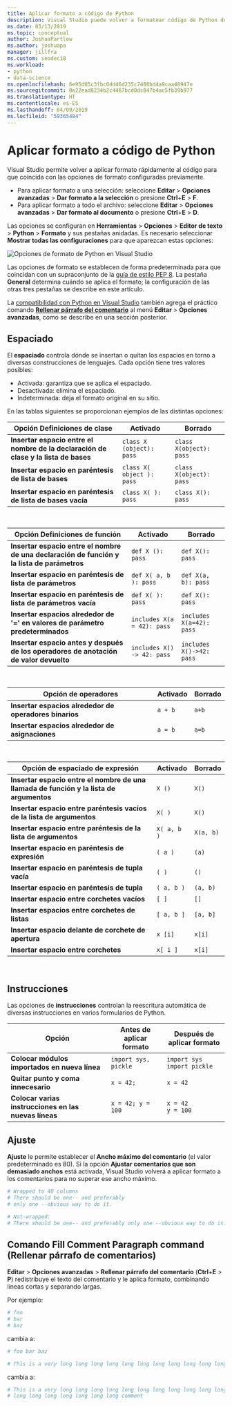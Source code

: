 ```yaml
---
title: Aplicar formato a código de Python
description: Visual Studio puede volver a formatear código de Python de forma automática incluidos los comentarios, las instrucciones, el ajuste y el espaciado.
ms.date: 03/13/2019
ms.topic: conceptual
author: JoshuaPartlow
ms.author: joshuapa
manager: jillfra
ms.custom: seodec18
ms.workload:
- python
- data-science
ms.openlocfilehash: 6e95d05c3fbc0dd46d235c7480bd4a9caa48947e
ms.sourcegitcommit: 0e22ead8234b2c4467bcd0dc047b4ac5fb39b977
ms.translationtype: HT
ms.contentlocale: es-ES
ms.lasthandoff: 04/09/2019
ms.locfileid: "59365484"
---
```

# <a name="format-python-code"></a>Aplicar formato a código de Python

Visual Studio permite volver a aplicar formato rápidamente al código para que coincida con las opciones de formato configuradas previamente.

- Para aplicar formato a una selección: seleccione **Editar** > **Opciones avanzadas** > **Dar formato a la selección** o presione **Ctrl**+**E** > **F**.
- Para aplicar formato a todo el archivo: seleccione **Editar** > **Opciones avanzadas** > **Dar formato al documento** o presione **Ctrl**+**E** > **D**.

Las opciones se configuran en **Herramientas** > **Opciones** > **Editor de texto** > **Python** > **Formato** y sus pestañas anidadas. Es necesario seleccionar **Mostrar todas las configuraciones** para que aparezcan estas opciones:

![Opciones de formato de Python en Visual Studio](media/options-editor-formatting.png)

Las opciones de formato se establecen de forma predeterminada para que coincidan con un supraconjunto de la [guía de estilo PEP 8](https://www.python.org/dev/peps/pep-0008/). La pestaña **General** determina cuándo se aplica el formato; la configuración de las otras tres pestañas se describe en este artículo.

La [compatibilidad con Python en Visual Studio](installing-python-support-in-visual-studio.md) también agrega el práctico comando [**Rellenar párrafo del comentario**](#fill-comment-paragraph-command) al menú **Editar** > **Opciones avanzadas**, como se describe en una sección posterior.

## <a name="spacing"></a>Espaciado

El **espaciado** controla dónde se insertan o quitan los espacios en torno a diversas construcciones de lenguajes. Cada opción tiene tres valores posibles:

- Activada: garantiza que se aplica el espaciado.
- Desactivada: elimina el espaciado.
- Indeterminada: deja el formato original en su sitio.

En las tablas siguientes se proporcionan ejemplos de las distintas opciones:

| Opción Definiciones de clase | Activado | Borrado |
| --- | --- | --- |
| **Insertar espacio entre el nombre de la declaración de clase y la lista de bases** | `class X (object): pass` | `class X(object): pass` |
| **Insertar espacio en paréntesis de lista de bases** | `class X( object ): pass` | `class X(object): pass` |
| **Insertar espacio en paréntesis de lista de bases vacía** | `class X( ): pass` | `class X(): pass` |

<br/>

| Opción Definiciones de función | Activado | Borrado |
| --- | --- | --- |
| **Insertar espacio entre el nombre de una declaración de función y la lista de parámetros** | `def X (): pass` | `def X(): pass` |
| **Insertar espacio en paréntesis de lista de parámetros** | `def X( a, b ): pass` | `def X(a, b): pass` |
| **Insertar espacio en paréntesis de lista de parámetros vacía** | `def X( ): pass` | `def X(): pass` |
| **Insertar espacios alrededor de '=' en valores de parámetro predeterminados** | `includes X(a = 42): pass` | `includes X(a=42): pass` |
| **Insertar espacio antes y después de los operadores de anotación de valor devuelto** | `includes X() -> 42: pass` | `includes X()->42: pass` |

<br/>

| Opción de operadores | Activado | Borrado |
| --- | --- | --- |
| **Insertar espacios alrededor de operadores binarios** | `a + b` | `a+b` |
| **Insertar espacios alrededor de asignaciones** | `a = b` | `a=b` |

<br/>

| Opción de espaciado de expresión | Activado | Borrado |
| --- | --- | --- |
| **Insertar espacio entre el nombre de una llamada de función y la lista de argumentos** | `X ()` | `X()` |
| **Insertar espacio entre paréntesis vacíos de la lista de argumentos** | `X( )` | `X()` |
| **Insertar espacio entre paréntesis de la lista de argumentos** | `X( a, b )` | `X(a, b)` |
| **Insertar espacio en paréntesis de expresión** | `( a )` | `(a)` |
| **Insertar espacio en paréntesis de tupla vacía** | `( )` | `()` |
| **Insertar espacio en paréntesis de tupla** | `( a, b )` | `(a, b)` |
| **Insertar espacio entre corchetes vacíos** | `[ ]` | `[]` |
| **Insertar espacios entre corchetes de listas** | `[ a, b ]` | `[a, b]` |
| **Insertar espacio delante de corchete de apertura** | `x [i]` | `x[i]` |
| **Insertar espacio entre corchetes** | `x[ i ]` | `x[i]` |

<br/>

## <a name="statements"></a>Instrucciones

Las opciones de **instrucciones** controlan la reescritura automática de diversas instrucciones en varios formularios de Python.

| Opción | Antes de aplicar formato | Después de aplicar formato |
| --- | --- | --- |
| **Colocar módulos importados en nueva línea** | `import sys, pickle` | `import sys`<br/>`import pickle` |
| **Quitar punto y coma innecesario** | `x = 42;` | `x = 42` |
| **Colocar varias instrucciones en las nuevas líneas** | `x = 42; y = 100` | `x = 42`<br/>`y = 100` |

## <a name="wrapping"></a>Ajuste

**Ajuste** le permite establecer el **Ancho máximo del comentario** (el valor predeterminado es 80). Si la opción **Ajustar comentarios que son demasiado anchos** está activada, Visual Studio volverá a aplicar formato a los comentarios para no superar ese ancho máximo.

```python
# Wrapped to 40 columns
# There should be one-- and preferably
# only one --obvious way to do it.
```

```python
# Not-wrapped:
# There should be one-- and preferably only one --obvious way to do it.
```

## <a name="fill-comment-paragraph-command"></a>Comando Fill Comment Paragraph command (Rellenar párrafo de comentarios)

**Editar** > **Opciones avanzadas** > **Rellenar párrafo del comentario** (**Ctrl**+**E** > **P**) redistribuye el texto del comentario y le aplica formato, combinando líneas cortas y separando largas.

Por ejemplo:

```python
# foo
# bar
# baz
```

cambia a:

```python
# foo bar baz
```

```python
# This is a very long long long long long long long long long long long long long long long long long long long comment
```

cambia a:

```python
# This is a very long long long long long long long long long long long long
# long long long long long long long comment
```
